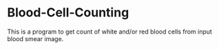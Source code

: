 # Blood-Cell-Counting
This is a program to get count of white and/or red blood cells from input blood smear image. 
